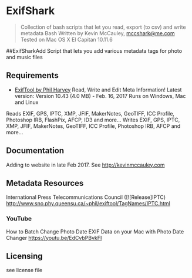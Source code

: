 # ExifShark

> Collection of bash scripts that let you read, export (to csv) and write metadata
Bash Written by Kevin McCauley, mccshark@me.com
Tested on Mac OS X El Capitan 10.11.6

##ExifSharkAdd
Script that lets you add various metadata tags for photo and music files

## Requirements

- [ExifTool by Phil Harvey](http://www.sno.phy.queensu.ca/~phil/exiftool)
Read, Write and Edit Meta Information!
Latest version: Version 10.43 (4.0 MB) - Feb. 16, 2017
Runs on Windows, Mac and Linux

Reads EXIF, GPS, IPTC, XMP, JFIF, MakerNotes, GeoTIFF, ICC Profile, Photoshop IRB, FlashPix, AFCP, ID3 and more...
Writes EXIF, GPS, IPTC, XMP, JFIF, MakerNotes, GeoTIFF, ICC Profile, Photoshop IRB, AFCP and more...

## Documentation
Adding to website in late Feb 2017.
See http://kevinmccauley.com

## Metadata Resources
International Press Telecommunications Council ([![Release]IPTC) http://www.sno.phy.queensu.ca/~phil/exiftool/TagNames/IPTC.html

### YouTube
How to Batch Change Photo Date EXIF Data on your Mac with Photo Date Changer https://youtu.be/EdCvbPBvkFI

## Licensing
see license file
